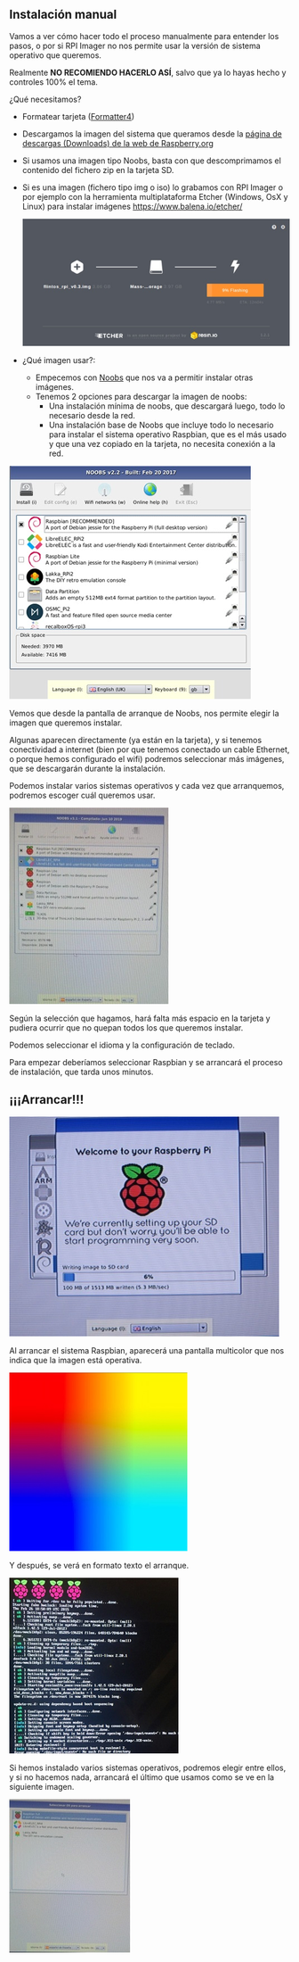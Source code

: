 ## Instalación manual

Vamos a ver cómo hacer todo el proceso manualmente para entender los pasos, o por si RPI Imager no nos permite usar la versión de sistema operativo que queremos.

Realmente **NO RECOMIENDO HACERLO ASÍ**, salvo que ya lo hayas hecho y controles 100% el tema.	

¿Qué necesitamos?
  
* Formatear tarjeta ([Formatter4](https://www.sdcard.org/downloads/formatter/))
* Descargamos la imagen del sistema que queramos desde la [página de descargas (Downloads) de la web de Raspberry.org](https://www.raspberrypi.com/software/)
* Si usamos una imagen tipo Noobs, basta con que descomprimamos el contenido del fichero zip en la tarjeta SD.
* Si es una imagen (fichero tipo img o iso) lo grabamos con RPI Imager o por ejemplo con la herramienta multiplataforma Etcher (Windows, OsX y Linux) para instalar imágenes https://www.balena.io/etcher/

	![Etcher](./images/etcher.io_reducida_80.jpg)
	
* ¿Qué imagen usar?:
	* Empecemos con [Noobs](https://github.com/raspberrypi/noobs) que nos va a permitir instalar otras imágenes.
    * Tenemos 2 opciones para descargar la imagen de noobs:
        * Una instalación mínima de noobs, que descargará luego, todo lo necesario desde la red.
        * Una instalación base de Noobs que incluye todo lo necesario para instalar el sistema operativo Raspbian, que es el más usado y que una vez copiado en la tarjeta, no necesita conexión a la red.
	
![Noobs](./images/noobs_reducida_75.jpg)	

Vemos que desde la pantalla de arranque de Noobs, nos permite elegir la imagen que queremos instalar. 

Algunas aparecen directamente (ya están en la tarjeta), y si tenemos conectividad a internet (bien por que tenemos conectado un cable Ethernet, o porque hemos configurado el wifi) podremos seleccionar más imágenes, que se descargarán durante la instalación.

Podemos instalar varios sistemas operativos y cada vez que arranquemos, podremos escoger cuál queremos usar.

![Instalación de varios sistema](./images/VariosSistemas_reducido_60.jpg)

Según la selección que hagamos, hará falta más espacio en la tarjeta y pudiera ocurrir que no quepan todos los que queremos instalar.

Podemos seleccionar el idioma y la configuración de teclado.

Para empezar deberíamos seleccionar Raspbian y se arrancará el proceso de instalación, que tarda unos minutos.

##  ¡¡¡Arrancar!!!

![Booting Raspbian](./images/Booting-Raspbian_reducida_50.jpg)

Al arrancar el sistema Raspbian, aparecerá una pantalla multicolor que nos indica que la imagen está operativa.

![Imagen multicolor en el arranque de Raspberry Pi](./images/raspberry-pi-boot-rainbow_reducida_40.jpg)

Y después, se verá en formato texto el arranque.

![Arranque de Raspberry Pi](images/raspi2boot_reducida_30.jpg)

Si hemos instalado varios sistemas operativos, podremos elegir entre ellos, y si no hacemos nada, arrancará el último que usamos como se ve en la siguiente imagen.

![Selección de OS](./images/ArranqueVariosSistemas_reducida_50.jpg)
